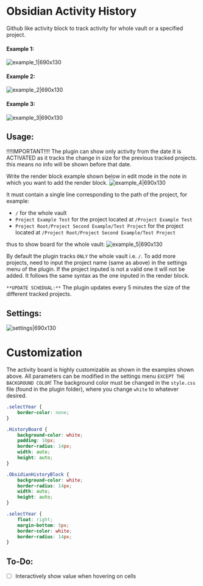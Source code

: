 # Obsidian Activity History
Github like activity block to track activity for whole vault or a specified project.

#### Example 1:
![example_1|690x130](https://raw.githubusercontent.com/Darakah/obsidian-activity-history/main/images/example_1.png) 

#### Example 2:
![example_2|690x130](https://raw.githubusercontent.com/Darakah/obsidian-activity-history/main/images/example_2.png) 

#### Example 3:
![example_3|690x130](https://raw.githubusercontent.com/Darakah/obsidian-activity-history/main/images/example_3.png) 

## Usage:

!!!!IMPORTANT!!!!
The plugin can show only activity from the date it is ACTIVATED as it tracks the change in size for the previous tracked projects. this means no info will be shown before that date.

Write the render block example shown below in edit mode in the note in which you want to add the render block.
![example_4|690x130](https://raw.githubusercontent.com/Darakah/obsidian-activity-history/main/images/example_4.png) 

It must contain a single line corresponding to the path of the project, for example:
- `/` for the whole vault
- `Project Example Test` for the project located at `/Project Example Test` 
- `Project Root/Project Second Example/Test Project` for the project located at `/Project Root/Project Second Example/Test Project`

thus to show board for the whole vault:
![example_5|690x130](https://raw.githubusercontent.com/Darakah/obsidian-activity-history/main/images/example_5.png) 


By default the plugin tracks `ONLY` the whole vault i.e. `/`. To add more projects, need to input the project name (same as above) in the settings menu of the plugin. If the project inputed is not a valid one it will not be added. It follows the same syntax as the one inputed in the render block. 

`**UPDATE SCHEDUAL:**` The plugin updates every 5 minutes the size of the different tracked projects.

## Settings:
![settings|690x130](https://raw.githubusercontent.com/Darakah/obsidian-activity-history/main/images/settings.png) 

# Customization
The activity board is highly customizable as shown in the examples shown above. All parameters can be modified in the settings menu `EXCEPT THE BACKGROUND COLOR`! The background color must be changed in the `style.css` file (found in the plugin folder), where you change `white` to whatever desired. 

```css
.selectYear {
    border-color: none;
}

.HistoryBoard {
    background-color: white;
    padding: 10px;
    border-radius: 14px;
    width: auto;
    height: auto;
}

.ObsidianHistoryBlock {
    background-color: white;
    border-radius: 14px;
    width: auto;
    height: auto;
}

.selectYear {
    float: right;
    margin-bottom: 5px;
    border-color: white;
    border-radius: 14px;
}
```

## To-Do:
- [ ] Interactively show value when hovering on cells
